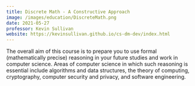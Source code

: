 ```yaml
---
title: Discrete Math - A Constructive Approach
image: /images/education/DiscreteMath.png
date: 2021-05-27
professor: Kevin Sullivan
website: https://kevinsullivan.github.io/cs-dm-dev/index.html
---
```


The overall aim of this course is to prepare you to use formal (mathematically precise) reasoning in your future studies and work in computer science. Areas of computer science in which such reasoning is essential include algorithms and data structures, the theory of computing, cryptography, computer security and privacy, and software engineering.
